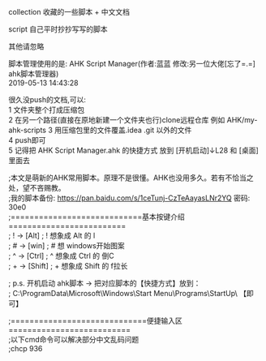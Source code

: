collection 收藏的一些脚本 + 中文文档  

script     自己平时抄抄写写的脚本  

其他请忽略  



脚本管理使用的是: AHK Script Manager(作者:蓝蓝 修改:另一位大佬[忘了=.=] ahk脚本管理器)  
2019-05-13 14:43:28  

很久没push的文档,可以:  
1 文件夹整个打成压缩包  
2 在另一个路径(直接在原地新建一个文件夹也行)clone远程仓库  例如 AHK/my-ahk-scripts 
3 用压缩包里的文件覆盖.idea .git 以外的文件   
4 push即可  
5 记得把 AHK Script Manager.ahk 的快捷方式 放到 [开机启动]↓L28 和 [桌面] 里面去


;本文是萌新的AHK常用脚本。原理不是很懂。AHK也没用多久。若有不恰当之处，望不吝赐教。  
;我的脚本备份:  https://pan.baidu.com/s/1ceTunj-CzTeAayasLNr2YQ  密码: 30e0  
;============================基本按键介绍=========================  
; ! →  [Alt]        ; ! 想象成 Alt   的 l  
; # →  [win]        ; # 想           windows开始图案  
; ^ →  [Ctrl]       ; ^ 想象成 Ctrl  的 倒C  
; + →  [Shift]      ; + 想象成 Shift 的 f拉长  

; p.s. 开机启动 ahk脚本 →  把对应脚本的【快捷方式】放到：  
; C:\ProgramData\Microsoft\Windows\Start Menu\Programs\StartUp\   【即可】  

;=============================便捷输入区==========================  
;以下cmd命令可以解决部分中文乱码问题  
;chcp 936   